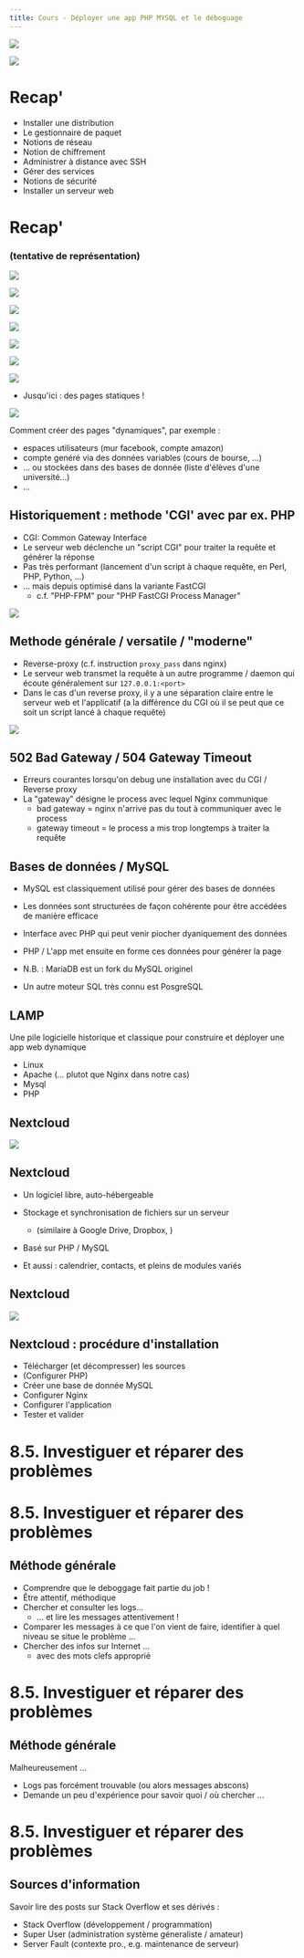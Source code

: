 ```yaml
---
title: Cours - Déployer une app PHP MYSQL et le déboguage
---
```



![](/img/linux/admin/previously.jpg)


![](/img/linux/admin/sudoreported.png)



# Recap'

- Installer une distribution
- Le gestionnaire de paquet
- Notions de réseau
- Notion de chiffrement
- Administrer à distance avec SSH
- Gérer des services
- Notions de sécurité
- Installer un serveur web

# Recap'

### (tentative de représentation)


![](/img/linux/admin/1.png)


![](/img/linux/admin/2.png)


![](/img/linux/admin/3.png)


![](/img/linux/admin/4.png)


![](/img/linux/admin/5.png)


![](/img/linux/admin/6.png)


![](/img/linux/admin/7.png)





- Jusqu'ici : des pages statiques !

![](/img/linux/admin/7.png)



Comment créer des pages "dynamiques", par exemple :
- espaces utilisateurs (mur facebook, compte amazon)
- compte genéré via des données variables (cours de bourse, ...)
- ... ou stockées dans des bases de donnée (liste d'élèves d'une université...) 
- ...



## Historiquement : methode 'CGI' avec par ex. PHP

- CGI: Common Gateway Interface
- Le serveur web déclenche un "script CGI" pour traiter la requête et générer la réponse
- Pas très performant (lancement d'un script à chaque requête, en Perl, PHP, Python, ...)
- ... mais depuis optimisé dans la variante FastCGI
    - c.f. "PHP-FPM" pour "PHP FastCGI Process Manager"


![](/img/linux/admin/nextcloud.png)



## Methode générale / versatile / "moderne"

- Reverse-proxy (c.f. instruction `proxy_pass` dans nginx)
- Le serveur web transmet la requête à un autre programme / daemon qui écoute généralement sur `127.0.0.1:<port>`
- Dans le cas d'un reverse proxy, il y a une séparation claire entre le serveur web et l'applicatif (a la différence du CGI où il se peut que ce soit un script lancé à chaque requête)


![](/img/linux/admin/proxypass.png)



## 502 Bad Gateway / 504 Gateway Timeout

- Erreurs courantes lorsqu'on debug une installation avec du CGI / Reverse proxy
- La "gateway" désigne le process avec lequel Nginx communique
    - bad gateway = nginx n'arrive pas du tout à communiquer avec le process
    - gateway timeout = le process a mis trop longtemps à traiter la requête




## Bases de données / MySQL

- MySQL est classiquement utilisé pour gérer des bases de données
- Les données sont structurées de façon cohérente pour être accédées de manière efficace
- Interface avec PHP qui peut venir piocher dyaniquement des données
- PHP / L'app met ensuite en forme ces données pour générer la page

- N.B. : MariaDB est un fork du MySQL originel
- Un autre moteur SQL très connu est PosgreSQL




## LAMP

Une pile logicielle historique et classique pour construire et déployer une app web dynamique

- Linux
- Apache (... plutot que Nginx dans notre cas)
- Mysql
- PHP



## Nextcloud

![](/img/linux/admin/nextcloud-logo.jpg)



## Nextcloud

- Un logiciel libre, auto-hébergeable
- Stockage et synchronisation de fichiers sur un serveur
   - (similaire à Google Drive, Dropbox, )
- Basé sur PHP / MySQL

- Et aussi : calendrier, contacts, et pleins de modules variés


## Nextcloud

![](/img/linux/admin/nextcloud-interface.png)



## Nextcloud : procédure d'installation

- Télécharger (et décompresser) les sources
- (Configurer PHP)
- Créer une base de donnée MySQL
- Configurer Nginx
- Configurer l'application
- Tester et valider


# 8.5. Investiguer et réparer des problèmes


# 8.5. Investiguer et réparer des problèmes

## Méthode générale

- Comprendre que le deboggage fait partie du job !
- Être attentif, méthodique
- Chercher et consulter les logs...
   - ... et lire les messages attentivement !
- Comparer les messages à ce que l'on vient de faire, identifier à quel niveau se situe le problème ...
- Chercher des infos sur Internet ...
  - avec des mots clefs approprié


# 8.5. Investiguer et réparer des problèmes

## Méthode générale

Malheureusement ...

- Logs pas forcément trouvable (ou alors messages abscons)
- Demande un peu d'expérience pour savoir quoi / où chercher ...


# 8.5. Investiguer et réparer des problèmes

## Sources d'information

Savoir lire des posts sur Stack Overflow et ses dérivés :
- Stack Overflow (développement / programmation)
- Super User (administration système géneraliste / amateur)
- Server Fault (contexte pro., e.g. maintenance de serveur)